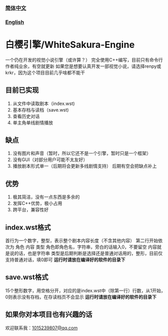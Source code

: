 ### [简体中文](README.md)
### [English](README-en.md)

# 白樱引擎/WhiteSakura-Engine

一个仍在开发的视觉小说引擎（或许算？）
完全使用C++编写，目前只有命令行
作者纯业余，有空就更新
如果您是想要认真开发一部视觉小说，请选择renpy或krkr，因为这个项目目前几乎啥都不能干

## 目前已实现
1. 从文件中读取剧本（index.wst)
2. 基本存档与读档（save.wst)
3. 查看历史对话
4. 单主角单线剧情播放

## 缺点
1. 没有图片和声音（暂时，所以它还不是一个引擎，暂时只是一个框架）
2. 没有GUI（对部分用户可能不太友好）
3. 播放剧本形式单一（后期将会更新多线剧情支持）
后期有空会把缺点补上

## 优势
1. 极其简洁，没有一点东西是多余的
2. 发挥C++优势，极小占用
3. 跨平台，兼容性好

## index.wst格式
首行为一个数字，整型，表示整个剧本内容长度（不含其他内容）
第二行开始依次为 角色 内容 类型
角色即角色名，字符串，旁白的话输入0，不要留空
内容就是说的话，也是字符串
类型是后期判断是选择还是普通对话用的，整形，目前仅支持普通对话，填0即可
**运行时请放在编译好的软件的目录下**

## save.wst格式
15个整形数字，用空格分开，对应的是index.wst中（除第一行）行数，从1开始，0则表示没有存档，在存读档页不会显示
**运行时请放在编译好的软件的目录下**

## 如果你对本项目也有兴趣的话
欢迎联系我：1015239807@qq.com
